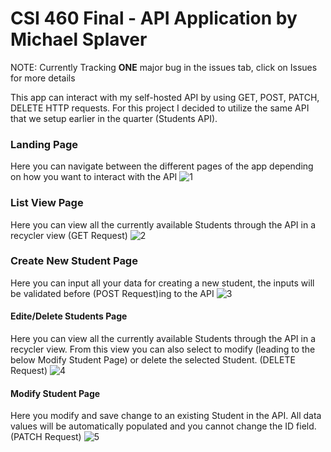 # CSI 460 Final - API Application by Michael Splaver

NOTE: Currently Tracking **ONE** major bug in the issues tab, click on Issues for more details

This app can interact with my self-hosted API by using GET, POST, PATCH, DELETE HTTP requests. For this project I decided to utilize the same API that we setup earlier in the quarter (Students API).

### Landing Page
Here you can navigate between the different pages of the app depending on how you want to interact with the API
![1](https://github.com/MichaelSplaver/ApiProjectCSI460Final/assets/104462467/62bb963b-d464-4313-98b3-6e466c58c675)

### List View Page
Here you can view all the currently available Students through the API in a recycler view (GET Request)
![2](https://github.com/MichaelSplaver/ApiProjectCSI460Final/assets/104462467/7dc1f7bd-8e4b-42b5-85a6-ebd0bc720150)

### Create New Student Page
Here you can input all your data for creating a new student, the inputs will be validated before (POST Request)ing to the API
![3](https://github.com/MichaelSplaver/ApiProjectCSI460Final/assets/104462467/780e6255-89d2-454b-b152-3154b5669a9e)

#### Edite/Delete Students Page
Here you can view all the currently available Students through the API in a recycler view. From this view you can also select to modify (leading to the below Modify Student Page) or delete the selected Student. (DELETE Request)
![4](https://github.com/MichaelSplaver/ApiProjectCSI460Final/assets/104462467/72606072-9d85-49a4-887f-e0c14b5616c4)

#### Modify Student Page
Here you modify and save change to an existing Student in the API. All data values will be automatically populated and you cannot change the ID field. (PATCH Request)
![5](https://github.com/MichaelSplaver/ApiProjectCSI460Final/assets/104462467/6314a066-c852-45bf-a122-1fd52851c73e)
